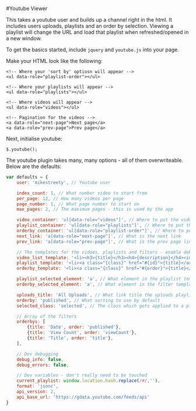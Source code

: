 #Youtube Viewer

This takes a youtube user and builds up a channel right in the html. It includes users uploads, playlists and an order by selection. Viewing a playlist will change the URL and load that playlist when refreshed/opened in a new window.

To get the basics started, include `jquery` and `youtube.js` into your page.

Make your HTML look like the following:

	<!-- Where your 'sort by' optiosn will appear -->
	<ul data-role="playlist-order"></ul>

	<!-- Where your playlists will appear -->
	<ul data-role="playlists"></ul>

	<!-- Where videos will appear -->
	<ul data-role="videos"></ul>

	<!-- Pagination for the videos -->
	<a data-role="next-page">Next page</a>
	<a data-role="prev-page">Prev page</a>

Next, initialise youtube:

	$.youtube();

The youtube plugin takes many, many options - all of them overwriteable. Below are the defaults:

```js
var defaults = {
	user: 'mikestreety', // Youtube user

	index_count: 1, // What number video to start from
	per_page: 12, // How many videos per page
	page_number: 1, // What page number to start on
	max_pages: 2, // The maximum pages - this is used by the app

	video_container: 'ul[data-role="videos"]', // Where to put the videos
	playlist_container: 'ul[data-role="playlists"]', // Where to put the playlists
	orderby_container: 'ul[data-role="playlist-order"]', // Where to put the filtering
	next_link: 'a[data-role="next-page"]', // What is the next link
	prev_link: 'a[data-role="prev-page"]', // What is the prev page link

	// The templates for the vidoes, playlists and filters - enable debug_info to see what values you can have
	video_list_template: '<li><h3>{title}</h3><h4>{description}</h4><img src="{thumbnail.hqDefault}" alt="{title}"></li>',
	playlist_template: '<li><a class="{class}" href="#{id}">{title}</a></li>',
	orderby_template: '<li><a class="{class}" href="#{order}">{title}</a></li>',

	playlist_selected_element: 'a', // What element in the playlist template to apply the selected class to
	orderby_selected_element: 'a', // What element in the filter template to apply the selected class to

	uploads_title: 'All Uploads', // What link title the uploads playlist has
	orderby: 'published', // What sorting to use by default
	selected_class: 'selected', // The class which gets applied to a playlist/filter

	// Array of the filters
	orderbys: [
		{title: 'Date', order: 'published'},
		{title: 'View Count', order: 'viewCount'},
		{title: 'Title', order: 'title'},
	],

	// Dev debugging
	debug_info: false,
	debug_errors: false,

	// Dev variables - don't really need to be touched
	current_playlist: window.location.hash.replace(/#/,''),
	format: 'jsonc',
	api_version: 2,
	api_base_url: 'https://gdata.youtube.com/feeds/api'
}
```